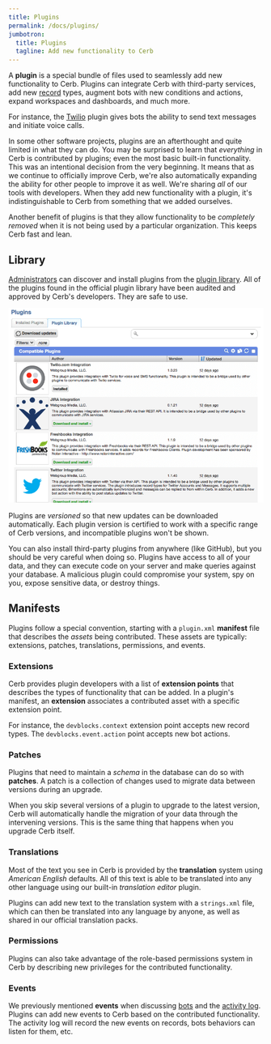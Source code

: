 ```yaml
---
title: Plugins
permalink: /docs/plugins/
jumbotron:
  title: Plugins
  tagline: Add new functionality to Cerb
---
```


A **plugin** is a special bundle of files used to seamlessly add new functionality to Cerb. Plugins can integrate Cerb with third-party services, add new [record](/docs/records) types, augment bots with new conditions and actions, expand workspaces and dashboards, and much more.

For instance, the [Twilio](/docs/plugins/wgm.twilio) plugin gives bots the ability to send text messages and initiate voice calls.

In some other software projects, plugins are an afterthought and quite limited in what they can do. You may be surprised to learn that _everything_ in Cerb is contributed by plugins; even the most basic built-in functionality. This was an intentional decision from the very beginning.  It means that as we continue to officially improve Cerb, we're also automatically expanding the ability for other people to improve it as well. We're sharing _all_ of our tools with developers. When they add new functionality with a plugin, it's indistinguishable to Cerb from something that we added ourselves.

Another benefit of plugins is that they allow functionality to be _completely removed_ when it is not being used by a particular organization. This keeps Cerb fast and lean.

## Library

[Administrators](/docs/workers) can discover and install plugins from the [plugin library](/docs/setup/plugin-library).  All of the plugins found in the official plugin library have been audited and approved by Cerb's developers. They are safe to use.

<div class="cerb-screenshot">
<img src="/assets/images/docs/using-cerb/plugins/plugin_library.png" class="screenshot">
</div>

Plugins are _versioned_ so that new updates can be downloaded automatically. Each plugin version is certified to work with a specific range of Cerb versions, and incompatible plugins won't be shown.

<div class="cerb-box warning">
	<p>You can also install third-party plugins from anywhere (like GitHub), but you should be very careful when doing so.  Plugins have access to all of your data, and they can execute code on your server and make queries against your database.  A malicious plugin could compromise your system, spy on you, expose sensitive data, or destroy things.</p>
</div>

## Manifests

Plugins follow a special convention, starting with a `plugin.xml` **manifest** file that describes the _assets_ being contributed. These assets are typically: extensions, patches, translations, permissions, and events.

### Extensions

Cerb provides plugin developers with a list of **extension points** that describes the types of functionality that can be added. In a plugin's manifest, an **extension** associates a contributed asset with a specific extension point.

For instance, the `devblocks.context` extension point accepts new record types. The `devblocks.event.action` point accepts new bot actions.

### Patches

Plugins that need to maintain a _schema_ in the database can do so with **patches**. A patch is a collection of changes used to migrate data between versions during an upgrade.

When you skip several versions of a plugin to upgrade to the latest version, Cerb will automatically handle the migration of your data through the intervening versions.  This is the same thing that happens when you upgrade Cerb itself.

### Translations

Most of the text you see in Cerb is provided by the **translation** system using _American English_ defaults. All of this text is able to be translated into any other language using our built-in _translation editor_ plugin.

Plugins can add new text to the translation system with a `strings.xml` file, which can then be translated into any language by anyone, as well as shared in our official translation packs.

### Permissions

Plugins can also take advantage of the role-based permissions system in Cerb by describing new privileges for the contributed functionality.

### Events

We previously mentioned **events** when discussing [bots](/docs/bots) and the [activity log](/docs/records#activity-log). Plugins can add new events to Cerb based on the contributed functionality. The activity log will record the new events on records, bots behaviors can listen for them, etc.
